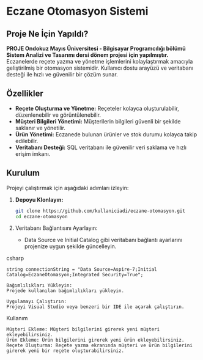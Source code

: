 # Eczane Otomasyon Sistemi

## Proje Ne İçin Yapıldı?
**PROJE Ondokuz Mayıs Üniversitesi - Bilgisayar Programcılığı bölümü Sistem Analizi ve Tasarımı dersi dönem projesi için yapılmıştır.** Eczanelerde reçete yazma ve yönetme işlemlerini kolaylaştırmak amacıyla geliştirilmiş bir otomasyon sistemidir. Kullanıcı dostu arayüzü ve veritabanı desteği ile hızlı ve güvenilir bir çözüm sunar.
## Özellikler
- **Reçete Oluşturma ve Yönetme:** Reçeteler kolayca oluşturulabilir, düzenlenebilir ve görüntülenebilir.
- **Müşteri Bilgileri Yönetimi:** Müşterilerin bilgileri güvenli bir şekilde saklanır ve yönetilir.
- **Ürün Yönetimi:** Eczanede bulunan ürünler ve stok durumu kolayca takip edilebilir.
- **Veritabanı Desteği:** SQL veritabanı ile güvenilir veri saklama ve hızlı erişim imkanı.

## Kurulum
Projeyi çalıştırmak için aşağıdaki adımları izleyin:

1. **Depoyu Klonlayın:**
   ```sh
   git clone https://github.com/kullaniciadi/eczane-otomasyon.git
   cd eczane-otomasyon
   ```


2. Veritabanı Bağlantısını Ayarlayın:
   - Data Source ve Initial Catalog gibi veritabanı bağlantı ayarlarını projenize uygun şekilde güncelleyin.

csharp

    string connectionString = "Data Source=Aspire-7;Initial Catalog=EczaneOtomasyon;Integrated Security=True";

    Bağımlılıkları Yükleyin:
    Projede kullanılan bağımlılıkları yükleyin.

    Uygulamayı Çalıştırın:
    Projeyi Visual Studio veya benzeri bir IDE ile açarak çalıştırın.

Kullanım

    Müşteri Ekleme: Müşteri bilgilerini girerek yeni müşteri ekleyebilirsiniz.
    Ürün Ekleme: Ürün bilgilerini girerek yeni ürün ekleyebilirsiniz.
    Reçete Oluşturma: Reçete yazma ekranında müşteri ve ürün bilgilerini girerek yeni bir reçete oluşturabilirsiniz.
